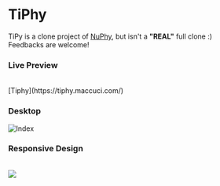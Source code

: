 # TiPhy

TiPy is a clone project of [NuPhy](https://nuphy.com/), but isn't a **"REAL"** full clone :) <br/>
Feedbacks are welcome! <br/>

<h3>Live Preview</h3><br/>
[Tiphy](https://tiphy.maccuci.com/)

<h3>Desktop</h3>
<img src="https://64.media.tumblr.com/b94b904de809e85f2e1e616aef86f9bd/1442ad2fd1743482-45/s2048x3072/5afa4d96da41194636cae8c33655176848b002dd.pnj" alt="Index"> <br>

<h3>Responsive Design</h3><br>
<img src="https://github.com/maccuci/tiphy/blob/main/public/responsive.gif">
